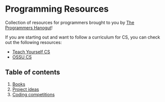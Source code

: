 # Programming Resources
Collection of resources for programmers brought to you by [The Programmers Hanogut](https://discord.gg/programming)!

If you are starting out and want to follow a curriculum for CS, you can check out the following resources:

- [Teach Yourself CS](https://teachyourselfcs.com/)
- [OSSU CS](https://github.com/ossu/computer-science)

## Table of contents
1. [Books](./books.md)
2. [Project ideas](./ideas.md)
3. [Coding competitions](./coding-competitions.md)
